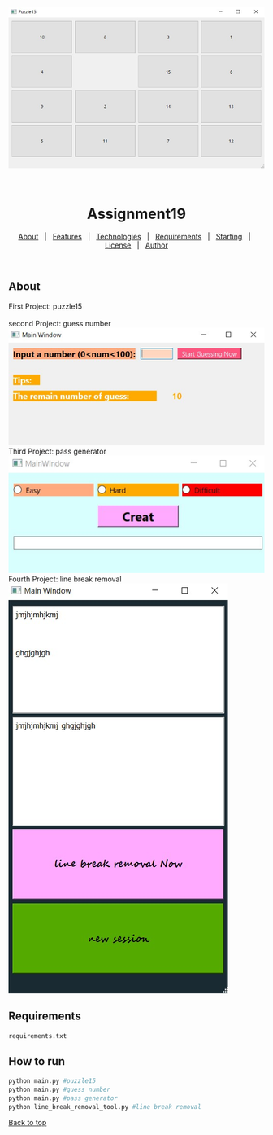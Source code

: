 <div align="center" id="top"> 
  <img src="output\Screenshot 2024-06-07 215546.jpg" alt="Assignment19" />

  &#xa0;

  <!-- <a href="https://assignment19.netlify.app">Demo</a> -->
</div>

<h1 align="center">Assignment19</h1>

<!-- <p align="center">
  <img alt="Github top language" src="https://img.shields.io/github/languages/top/{{YOUR_GITHUB_USERNAME}}/assignment19?color=56BEB8">

  <img alt="Github language count" src="https://img.shields.io/github/languages/count/{{YOUR_GITHUB_USERNAME}}/assignment19?color=56BEB8">

  <img alt="Repository size" src="https://img.shields.io/github/repo-size/{{YOUR_GITHUB_USERNAME}}/assignment19?color=56BEB8">

  <img alt="License" src="https://img.shields.io/github/license/{{YOUR_GITHUB_USERNAME}}/assignment19?color=56BEB8"> -->

  <!-- <img alt="Github issues" src="https://img.shields.io/github/issues/{{YOUR_GITHUB_USERNAME}}/assignment19?color=56BEB8" /> -->

  <!-- <img alt="Github forks" src="https://img.shields.io/github/forks/{{YOUR_GITHUB_USERNAME}}/assignment19?color=56BEB8" /> -->

  <!-- <img alt="Github stars" src="https://img.shields.io/github/stars/{{YOUR_GITHUB_USERNAME}}/assignment19?color=56BEB8" /> -->
</p>

<!-- Status -->

<!-- <h4 align="center"> 
	🚧  Assignment19 🚀 Under construction...  🚧
</h4> 

<hr> -->

<p align="center">
  <a href="#dart-about">About</a> &#xa0; | &#xa0; 
  <a href="#sparkles-features">Features</a> &#xa0; | &#xa0;
  <a href="#rocket-technologies">Technologies</a> &#xa0; | &#xa0;
  <a href="#white_check_mark-requirements">Requirements</a> &#xa0; | &#xa0;
  <a href="#checkered_flag-starting">Starting</a> &#xa0; | &#xa0;
  <a href="#memo-license">License</a> &#xa0; | &#xa0;
  <a href="https://github.com/{{YOUR_GITHUB_USERNAME}}" target="_blank">Author</a>
</p>

<br>

## About ##

First Project: puzzle15<br />
<br />second Project: guess number<br />
<img src="output\Screenshot 2024-06-29 193004.jpg" alt="Assignment19" />
<br />Third Project: pass generator<br />
<img src="output\Screenshot 2024-06-29 193032.jpg" alt="Assignment19" />
<br />Fourth Project: line break removal<br />
<img src="output\Screenshot 2024-06-29 192814.jpg" alt="Assignment19" />
<!-- 
## :sparkles: Features ##

:heavy_check_mark: Feature 1;\
:heavy_check_mark: Feature 2;\
:heavy_check_mark: Feature 3; -->

<!-- ## :rocket: Technologies ##

The following tools were used in this project:

- [Expo](https://expo.io/)
- [Node.js](https://nodejs.org/en/)
- [React](https://pt-br.reactjs.org/)
- [React Native](https://reactnative.dev/)
- [TypeScript](https://www.typescriptlang.org/) -->

<!-- ## :white_check_mark: Requirements ##

Before starting :checkered_flag:, you need to have [Git](https://git-scm.com) and [Node](https://nodejs.org/en/) installed. -->

<!-- ## :checkered_flag: Starting ## -->

## Requirements ##

```bash
requirements.txt
```

## How to run
```bash
python main.py #puzzle15
python main.py #guess number
python main.py #pass generator
python line_break_removal_tool.py #line break removal
```
<!-- 
# The server will initialize in the <http://localhost:3000>
``` -->

<!-- ## :memo: License ##

This project is under license from MIT. For more details, see the [LICENSE](LICENSE.md) file.


Made with :heart: by <a href="https://github.com/{{YOUR_GITHUB_USERNAME}}" target="_blank">{{YOUR_NAME}}</a>

&#xa0; -->

<a href="#top">Back to top</a>
